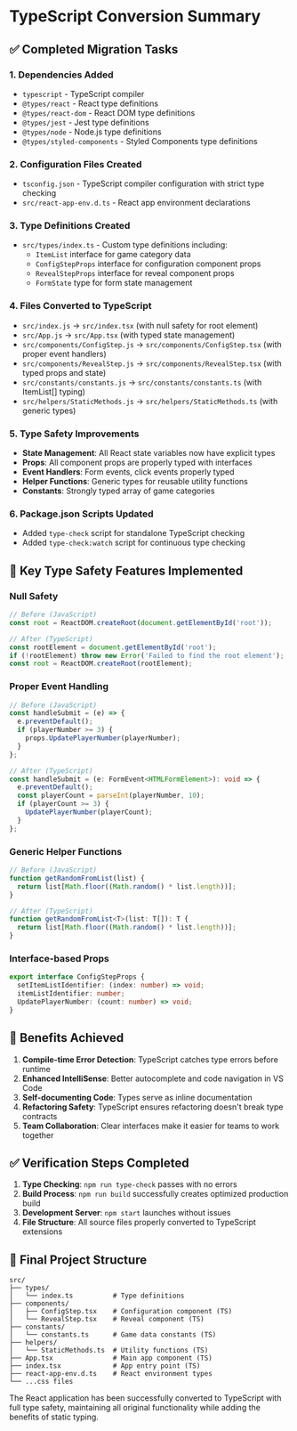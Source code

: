 # TypeScript Conversion Summary

## ✅ Completed Migration Tasks

### 1. Dependencies Added
- `typescript` - TypeScript compiler
- `@types/react` - React type definitions
- `@types/react-dom` - React DOM type definitions  
- `@types/jest` - Jest type definitions
- `@types/node` - Node.js type definitions
- `@types/styled-components` - Styled Components type definitions

### 2. Configuration Files Created
- `tsconfig.json` - TypeScript compiler configuration with strict type checking
- `src/react-app-env.d.ts` - React app environment declarations

### 3. Type Definitions Created
- `src/types/index.ts` - Custom type definitions including:
  - `ItemList` interface for game category data
  - `ConfigStepProps` interface for configuration component props
  - `RevealStepProps` interface for reveal component props
  - `FormState` type for form state management

### 4. Files Converted to TypeScript
- `src/index.js` → `src/index.tsx` (with null safety for root element)
- `src/App.js` → `src/App.tsx` (with typed state management)
- `src/components/ConfigStep.js` → `src/components/ConfigStep.tsx` (with proper event handlers)
- `src/components/RevealStep.js` → `src/components/RevealStep.tsx` (with typed props and state)
- `src/constants/constants.js` → `src/constants/constants.ts` (with ItemList[] typing)
- `src/helpers/StaticMethods.js` → `src/helpers/StaticMethods.ts` (with generic types)

### 5. Type Safety Improvements
- **State Management**: All React state variables now have explicit types
- **Props**: All component props are properly typed with interfaces
- **Event Handlers**: Form events, click events properly typed
- **Helper Functions**: Generic types for reusable utility functions
- **Constants**: Strongly typed array of game categories

### 6. Package.json Scripts Updated
- Added `type-check` script for standalone TypeScript checking
- Added `type-check:watch` script for continuous type checking

## 🔧 Key Type Safety Features Implemented

### Null Safety
```typescript
// Before (JavaScript)
const root = ReactDOM.createRoot(document.getElementById('root'));

// After (TypeScript)
const rootElement = document.getElementById('root');
if (!rootElement) throw new Error('Failed to find the root element');
const root = ReactDOM.createRoot(rootElement);
```

### Proper Event Handling
```typescript
// Before (JavaScript)
const handleSubmit = (e) => {
  e.preventDefault();
  if (playerNumber >= 3) {
    props.UpdatePlayerNumber(playerNumber);
  }
};

// After (TypeScript)
const handleSubmit = (e: FormEvent<HTMLFormElement>): void => {
  e.preventDefault();
  const playerCount = parseInt(playerNumber, 10);
  if (playerCount >= 3) {
    UpdatePlayerNumber(playerCount);
  }
};
```

### Generic Helper Functions
```typescript
// Before (JavaScript)
function getRandomFromList(list) {
  return list[Math.floor((Math.random() * list.length))];
}

// After (TypeScript)
function getRandomFromList<T>(list: T[]): T {
  return list[Math.floor((Math.random() * list.length))];
}
```

### Interface-based Props
```typescript
export interface ConfigStepProps {
  setItemListIdentifier: (index: number) => void;
  itemListIdentifier: number;
  UpdatePlayerNumber: (count: number) => void;
}
```

## 🎯 Benefits Achieved

1. **Compile-time Error Detection**: TypeScript catches type errors before runtime
2. **Enhanced IntelliSense**: Better autocomplete and code navigation in VS Code
3. **Self-documenting Code**: Types serve as inline documentation
4. **Refactoring Safety**: TypeScript ensures refactoring doesn't break type contracts
5. **Team Collaboration**: Clear interfaces make it easier for teams to work together

## ✅ Verification Steps Completed

1. **Type Checking**: `npm run type-check` passes with no errors
2. **Build Process**: `npm run build` successfully creates optimized production build
3. **Development Server**: `npm start` launches without issues
4. **File Structure**: All source files properly converted to TypeScript extensions

## 📁 Final Project Structure
```
src/
├── types/
│   └── index.ts          # Type definitions
├── components/
│   ├── ConfigStep.tsx    # Configuration component (TS)
│   └── RevealStep.tsx    # Reveal component (TS)
├── constants/
│   └── constants.ts      # Game data constants (TS)
├── helpers/
│   └── StaticMethods.ts  # Utility functions (TS)
├── App.tsx               # Main app component (TS)
├── index.tsx             # App entry point (TS)
├── react-app-env.d.ts    # React environment types
└── ...css files
```

The React application has been successfully converted to TypeScript with full type safety, maintaining all original functionality while adding the benefits of static typing.
